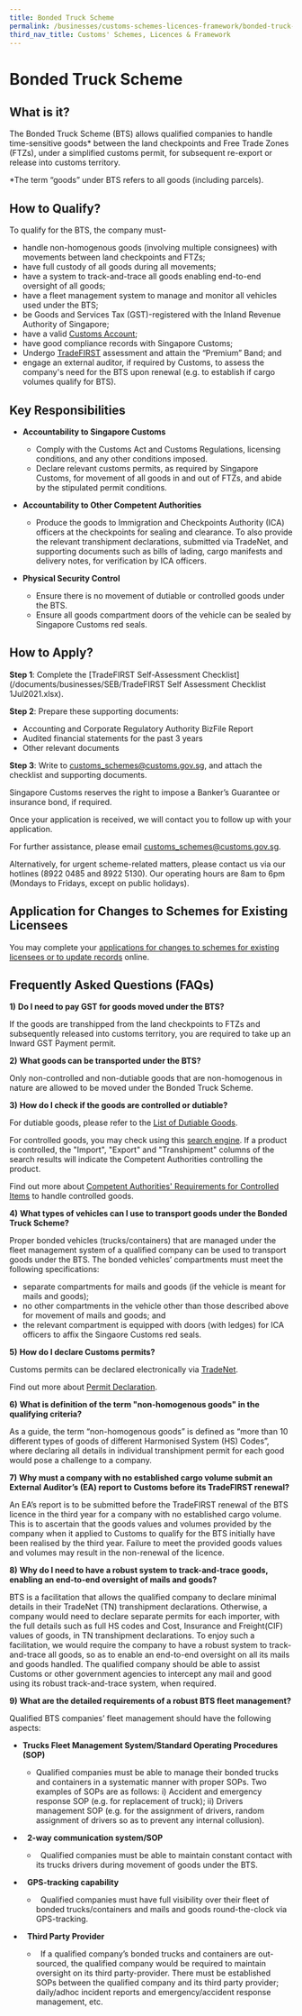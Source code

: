 ```yaml
---
title: Bonded Truck Scheme
permalink: /businesses/customs-schemes-licences-framework/bonded-truck-scheme
third_nav_title: Customs' Schemes, Licences & Framework
---
```


# Bonded Truck Scheme

## What is it?

The Bonded Truck Scheme (BTS) allows qualified companies to handle time-sensitive goods* between the land checkpoints and Free Trade Zones (FTZs), under a simplified customs permit, for subsequent re-export or release into customs territory.

*The term “goods” under BTS refers to all goods (including parcels).

## How to Qualify?

To qualify for the BTS, the company must-

-   handle non-homogenous goods (involving multiple consignees) with movements between land checkpoints and FTZs;
-   have full custody of all goods during all movements;
-   have a system to track-and-trace all goods enabling end-to-end oversight of all goods;
-   have a fleet management system to manage and monitor all vehicles used under the BTS;
-   be Goods and Services Tax (GST)-registered with the Inland Revenue Authority of Singapore;
-   have a valid  [Customs Account](/businesses/new-traders-and-registration-services/registration-services/activate-customs-account);
-   have good compliance records with Singapore Customs;
-   Undergo  [TradeFIRST](/businesses/customs-schemes-licences-framework/trade-first) assessment and attain the “Premium” Band; and
-   engage an external auditor, if required by Customs, to assess the company's need for the BTS upon renewal (e.g. to establish if cargo volumes qualify for BTS).

## Key Responsibilities

-   **Accountability to Singapore Customs**
    
    -   Comply with the Customs Act and Customs Regulations, licensing conditions, and any other conditions imposed.
    -   Declare relevant customs permits, as required by Singapore Customs, for movement of all goods in and out of FTZs, and abide by the stipulated permit conditions.

-   **Accountability to Other Competent Authorities**
    
    -   Produce the goods to Immigration and Checkpoints Authority (ICA) officers at the checkpoints for sealing and clearance. To also provide the relevant transhipment declarations, submitted via TradeNet, and supporting documents such as bills of lading, cargo manifests and delivery notes, for verification by ICA officers.

-   **Physical Security Control**
    
    -   Ensure there is no movement of dutiable or controlled goods under the BTS.
    -   Ensure all goods compartment doors of the vehicle can be sealed by Singapore Customs red seals.

## How to Apply?

**Step 1**: Complete the  [TradeFIRST Self-Assessment Checklist](/documents/businesses/SEB/TradeFIRST Self Assessment Checklist 1Jul2021.xlsx).

**Step 2**: Prepare these supporting documents:

-   Accounting and Corporate Regulatory Authority BizFile Report
-   Audited financial statements for the past 3 years
-   Other relevant documents

**Step 3**: Write to  [customs_schemes@customs.gov.sg](mailto:customs_schemes@customs.gov.sg), and attach the checklist and supporting documents.

Singapore Customs reserves the right to impose a Banker’s Guarantee or insurance bond, if required.

Once your application is received, we will contact you to follow up with your application.

For further assistance, please email  [customs_schemes@customs.gov.sg](mailto:customs_schemes@customs.gov.sg).

Alternatively, for urgent scheme-related matters, please contact us via our hotlines (8922 0485 and 8922 5130). Our operating hours are 8am to 6pm (Mondays to Fridays, except on public holidays).

## Application for Changes to Schemes for Existing Licensees

You may complete your [applications for changes to schemes for existing licensees or to update records](https://form.gov.sg/#!/605462a0f26f5c0012448021) online.

## Frequently Asked Questions (FAQs)

**1)** **Do I need to pay GST for goods moved under the BTS?**

If the goods are transhipped from the land checkpoints to FTZs and subsequently released into customs territory, you are required to take up an Inward GST Payment permit.

**2)** **What goods can be transported under the BTS?**

Only non-controlled and non-dutiable goods that are non-homogenous in nature are allowed to be moved under the Bonded Truck Scheme.

**3)** **How do I check if the goods are controlled or dutiable?**

For dutiable goods, please refer to the  [List of Dutiable Goods](/businesses/valuation-duties-taxes-fees/duties-and-dutiable-goods/list-of-dutiable-goods).

For controlled goods, you may check using this  [search engine](https://www.tradenet.gov.sg/tradenet/portlets/search/searchHSCA/searchInitHSCA.do). If a product is controlled, the "Import", "Export" and "Transhipment" columns of the search results will indicate the Competent Authorities controlling the product.

Find out more about  [Competent Authorities' Requirements for Controlled Items](/businesses/national-single-window/overview/competent-authorities-requirements) to handle controlled goods.

**4)** **What types of vehicles can I use to transport goods under the Bonded Truck Scheme?**

Proper bonded vehicles (trucks/containers) that are managed under the fleet management system of a qualified company can be used to transport goods under the BTS. The bonded vehicles’ compartments must meet the following specifications:  

-   separate compartments for mails and goods (if the vehicle is meant for mails and goods);
-   no other compartments in the vehicle other than those described above for movement of mails and goods; and 
-   the relevant compartment is equipped with doors (with ledges) for ICA officers to affix the Singaore Customs red seals.

**5)** **How do I declare Customs permits?**

Customs permits can be declared electronically via  [TradeNet](/businesses/national-single-window/overview).

Find out more about  [Permit Declaration](/businesses/new-traders-and-registration-services/overview).

**6)** **What is definition of the term "non-homogenous goods" in the qualifying criteria?**

As a guide, the term “non-homogenous goods” is defined as “more than 10 different types of goods of different Harmonised System (HS) Codes”, where declaring all details in individual transhipment permit for each good would pose a challenge to a company. 

**7)** **Why must a company with no established cargo volume submit an External Auditor’s (EA) report to Customs before its TradeFIRST renewal?**

An EA’s report is to be submitted before the TradeFIRST renewal of the BTS licence in the third year for a company with no established cargo volume. This is to ascertain that the goods values and volumes provided by the company when it applied to Customs to qualify for the BTS initially have been realised by the third year. Failure to meet the provided goods values and volumes may result in the non-renewal of the licence. 

**8)** **Why do I need to have a robust system to track-and-trace goods, enabling an end-to-end oversight of mails and goods?**

BTS is a facilitation that allows the qualified company to declare minimal details in their TradeNet (TN) transhipment declarations. Otherwise, a company would need to declare separate permits for each importer, with the full details such as full HS codes and Cost, Insurance and Freight(CIF) values of goods, in TN transhipment declarations. To enjoy such a facilitation, we would require the company to have a robust system to track-and-trace all goods, so as to enable an end-to-end oversight on all its mails and goods handled. The qualified company should be able to assist Customs or other government agencies to intercept any mail and good using its robust track-and-trace system, when required.

**9)** **What are the detailed requirements of a robust BTS fleet management?**

Qualified BTS companies’ fleet management should have the following aspects:

-   **Trucks Fleet Management System/Standard Operating Procedures (SOP)**
    -   Qualified companies must be able to manage their bonded trucks and containers in a systematic manner with proper SOPs. Two examples of SOPs are as follows:  i) Accident and emergency response SOP (e.g. for replacement of truck); ii) Drivers management SOP (e.g. for the assignment of drivers, random assignment of drivers so as to prevent any internal collusion).

-   **2-way communication system/SOP**
    -   Qualified companies must be able to maintain constant contact with its trucks drivers during movement of goods under the BTS.

-   **GPS-tracking capability**
    -   Qualified companies must have full visibility over their fleet of bonded trucks/containers and mails and goods round-the-clock via GPS-tracking. 

-   **Third Party Provider**
    -   If a qualified company’s bonded trucks and containers are out-sourced, the qualified company would be required to maintain oversight on its third party-provider. There must be established SOPs between the qualified company and its third party provider; daily/adhoc incident reports and emergency/accident response management, etc.
